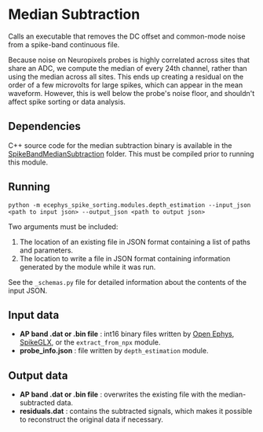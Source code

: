 Median Subtraction
==============
Calls an executable that removes the DC offset and common-mode noise from a spike-band continuous file.

Because noise on Neuropixels probes is highly correlated across sites that share an ADC, we compute the median of every 24th channel, rather than using the median across all sites. This ends up creating a residual on the order of a few microvolts for large spikes, which can appear in the mean waveform. However, this is well below the probe's noise floor, and shouldn't affect spike sorting or data analysis.

Dependencies
------------
C++ source code for the median subtraction binary is available in the [SpikeBandMedianSubtraction](SpikeBandMedianSubtraction/) folder. This must be compiled prior to running this module.

Running
-------
```
python -m ecephys_spike_sorting.modules.depth_estimation --input_json <path to input json> --output_json <path to output json>
```
Two arguments must be included:
1. The location of an existing file in JSON format containing a list of paths and parameters.
2. The location to write a file in JSON format containing information generated by the module while it was run.

See the `_schemas.py` file for detailed information about the contents of the input JSON.


Input data
----------
- **AP band .dat or .bin file** : int16 binary files written by [Open Ephys](https://github.com/open-ephys/plugin-GUI), [SpikeGLX](https://github.com/billkarsh/spikeglx), or the `extract_from_npx` module.
- **probe_info.json** : file written by `depth_estimation` module.

Output data
-----------
- **AP band .dat or .bin file** : overwrites the existing file with the median-subtracted data.
- **residuals.dat** : contains the subtracted signals, which makes it possible to reconstruct the original data if necessary.